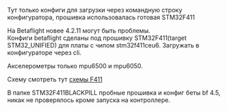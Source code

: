 Тут только конфиги для загрузки через командную строку конфигуратора, прошивка использовалась готовая STM32F411

На Betaflight новее 4.2.11 могут быть проблемы.  
Конфиги betaflight сделаны под прошивку STM32F411(target STM32_UNIFIED) для платы с чипом stm32f411ceu6.
Загружать в конфигураторе через cli.

Акселерометры только mpu6500 и mpu6050.  

Схему смотреть тут [схемы F411](https://github.com/p-fpv/FC-stm32f411ceu6-stm32f405rgt6-inav-betaflight/tree/main/inav/Firmware/stm32f411/%D1%81%D1%85%D0%B5%D0%BC%D1%8B%20F411)  

В папке STM32F411BLACKPILL пробные прошивка и конфиг беты bf 4.5, никак не проверялось кроме запуска на контроллере.
